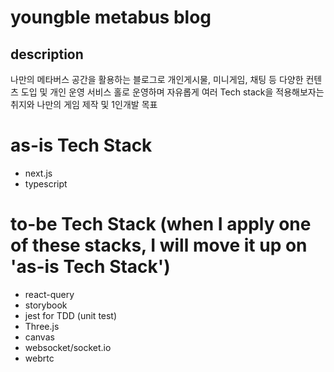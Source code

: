 # youngble metabus blog

## description

나만의 메타버스 공간을 활용하는 블로그로 개인게시물, 미니게임, 채팅 등 다양한 컨텐츠 도입 및 개인 운영 서비스
홀로 운영하며 자유롭게 여러 Tech stack을 적용해보자는 취지와 나만의 게임 제작 및 1인개발 목표

# as-is Tech Stack

- next.js
- typescript

# to-be Tech Stack (when I apply one of these stacks, I will move it up on 'as-is Tech Stack')

- react-query
- storybook
- jest for TDD (unit test)
- Three.js
- canvas
- websocket/socket.io
- webrtc
